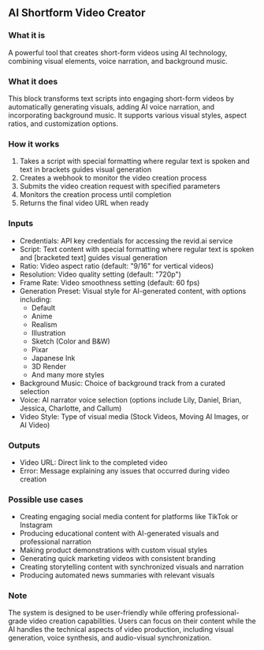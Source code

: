 
## AI Shortform Video Creator

### What it is
A powerful tool that creates short-form videos using AI technology, combining visual elements, voice narration, and background music.

### What it does
This block transforms text scripts into engaging short-form videos by automatically generating visuals, adding AI voice narration, and incorporating background music. It supports various visual styles, aspect ratios, and customization options.

### How it works
1. Takes a script with special formatting where regular text is spoken and text in brackets guides visual generation
2. Creates a webhook to monitor the video creation process
3. Submits the video creation request with specified parameters
4. Monitors the creation process until completion
5. Returns the final video URL when ready

### Inputs
- Credentials: API key credentials for accessing the revid.ai service
- Script: Text content with special formatting where regular text is spoken and [bracketed text] guides visual generation
- Ratio: Video aspect ratio (default: "9/16" for vertical videos)
- Resolution: Video quality setting (default: "720p")
- Frame Rate: Video smoothness setting (default: 60 fps)
- Generation Preset: Visual style for AI-generated content, with options including:
  - Default
  - Anime
  - Realism
  - Illustration
  - Sketch (Color and B&W)
  - Pixar
  - Japanese Ink
  - 3D Render
  - And many more styles
- Background Music: Choice of background track from a curated selection
- Voice: AI narrator voice selection (options include Lily, Daniel, Brian, Jessica, Charlotte, and Callum)
- Video Style: Type of visual media (Stock Videos, Moving AI Images, or AI Video)

### Outputs
- Video URL: Direct link to the completed video
- Error: Message explaining any issues that occurred during video creation

### Possible use cases
- Creating engaging social media content for platforms like TikTok or Instagram
- Producing educational content with AI-generated visuals and professional narration
- Making product demonstrations with custom visual styles
- Generating quick marketing videos with consistent branding
- Creating storytelling content with synchronized visuals and narration
- Producing automated news summaries with relevant visuals

### Note
The system is designed to be user-friendly while offering professional-grade video creation capabilities. Users can focus on their content while the AI handles the technical aspects of video production, including visual generation, voice synthesis, and audio-visual synchronization.

